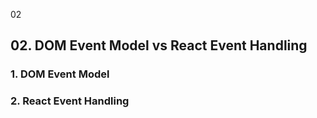 02

## 02. DOM Event Model vs React Event Handling

### 1. DOM Event Model
### 2. React Event Handling
